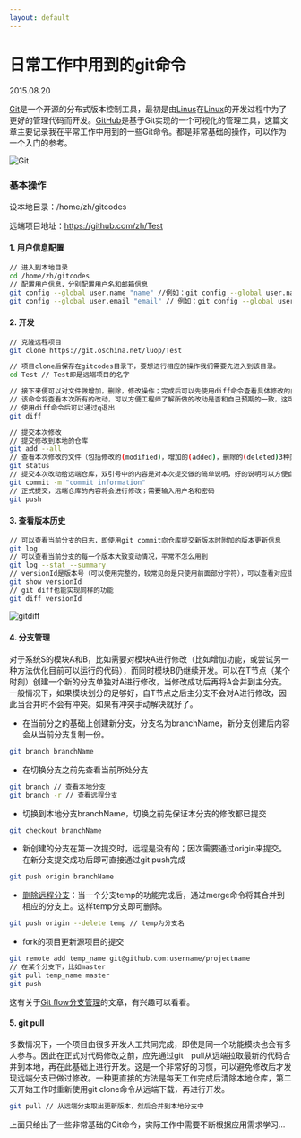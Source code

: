```yaml
---
layout: default
---
```


# 日常工作中用到的git命令
2015.08.20

[Git]是一个开源的分布式版本控制工具，最初是由[Linus]在[Linux]的开发过程中为了更好的管理代码而开发。[GitHub]是基于Git实现的一个可视化的管理工具，这篇文章主要记录我在平常工作中用到的一些Git命令。都是非常基础的操作，可以作为一个入门的参考。

![Git](https://git-scm.com/images/logo@2x.png)

### 基本操作

设本地目录：/home/zh/gitcodes

远端项目地址：https://github.com/zh/Test

#### 1. 用户信息配置
```sh
// 进入到本地目录
cd /home/zh/gitcodes
// 配置用户信息，分别配置用户名和邮箱信息
git config --global user.name "name" //例如：git config --global user.name "amani"
git config --global user.email "email" // 例如：git config --global user.email "amani@good.com"
```

#### 2. 开发
```sh
// 克隆远程项目
git clone https://git.oschina.net/luop/Test
```

```sh
// 项目clone后保存在gitcodes目录下，要想进行相应的操作我们需要先进入到该目录。
cd Test // Test即是远端项目的名字
```

```sh
// 接下来便可以对文件做增加，删除，修改操作；完成后可以先使用diff命令查看具体修改的内容
// 该命令将查看本次所有的改动，可以方便工程师了解所做的改动是否和自己预期的一致，这可以防止错误修改
// 使用diff命令后可以通过q退出
git diff
```

```sh
// 提交本次修改
// 提交修改到本地的仓库
git add --all
// 查看本次修改的文件（包括修改的(modified)，增加的(added)，删除的(deleted)3种类别），但只给出文件名，没有具体修改细节；
git status
// 提交本次改动给远端仓库，双引号中的内容是对本次提交做的简单说明，好的说明可以方便自己和组内其他成员了解所做的改动，这和代码注释的道理一样
git commit -m "commit information"
// 正式提交，远端仓库的内容将会进行修改；需要输入用户名和密码
git push
```

#### 3. 查看版本历史
```sh
// 可以查看当前分支的日志，即使用git commit向仓库提交新版本时附加的版本更新信息
git log 
// 可以查看当前分支的每一个版本大致变动情况，平常不怎么用到
git log --stat --summary
// versionId是版本号（可以使用完整的，较常见的是只使用前面部分字符），可以查看对应提交版本对项目更改的详细内容
git show versionId
// git diff也能实现同样的功能
git diff versionId
```
![gitdiff](http://1.lpxq.sinaapp.com/images/201508/20150820pic1.png)

#### 4. 分支管理

对于系统S的模块A和B，比如需要对模块A进行修改（比如增加功能，或尝试另一种方法优化目前可以运行的代码），而同时模块B仍继续开发。可以在T节点（某个时刻）创建一个新的分支单独对A进行修改，当修改成功后再将A合并到主分支。一般情况下，如果模块划分的足够好，自T节点之后主分支不会对A进行修改，因此当合并时不会有冲突。如果有冲突手动解决就好了。

* 在当前分之的基础上创建新分支，分支名为branchName，新分支创建后内容会从当前分支复制一份。

```sh
git branch branchName
```

* 在切换分支之前先查看当前所处分支

```sh
git branch // 查看本地分支
git branch -r // 查看远程分支
```

* 切换到本地分支branchName，切换之前先保证本分支的修改都已提交

```sh
git checkout branchName
```

* 新创建的分支在第一次提交时，远程是没有的；因次需要通过origin来提交。在新分支提交成功后即可直接通过git push完成

```sh
git push origin branchName
```

* [删除远程分支]：当一个分支temp的功能完成后，通过merge命令将其合并到相应的分支上。这样temp分支即可删除。

```sh
git push origin --delete temp // temp为分支名
```

* fork的项目更新源项目的提交

```sh
git remote add temp_name git@github.com:username/projectname
// 在某个分支下，比如master
git pull temp_name master
git push
```

这有关于[Git flow分支管理]的文章，有兴趣可以看看。

#### 5. git pull

多数情况下，一个项目由很多开发人工共同完成，即使是同一个功能模块也会有多人参与。因此在正式对代码修改之前，应先通过git　pull从远端拉取最新的代码合并到本地，再在此基础上进行开发。这是一个非常好的习惯，可以避免修改后才发现远端分支已做过修改。一种更直接的方法是每天工作完成后清除本地仓库，第二天开始工作时重新使用git clone命令从远端下载，再进行开发。

```sh
git pull // 从远端分支取出更新版本，然后合并到本地分支中
```

上面只给出了一些非常基础的Git命令，实际工作中需要不断根据应用需求学习...


  [Git]:<https://git-scm.com/>
  [Linus]:<https://en.wikipedia.org/wiki/Linus_Torvalds>
  [Linux]:<https://en.wikipedia.org/wiki/Linux>
  [GitHub]:<https://github.com/>
  [删除远程分支]:<http://zengrong.net/post/1746.htm>
  [Git flow分支管理]:<http://my.oschina.net/boomya/blog/691480>
